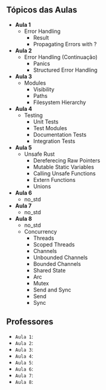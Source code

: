 ## Tópicos das Aulas

* **Aula 1**
	* Error Handling
		* Result
		* Propagating Errors with ?
* **Aula 2**
	* Error Handling (Continuação)
		* Panics
		* Structured Error Handling
* **Aula 3**
	* Modules
		* Visibility
		* Paths
		* Filesystem Hierarchy
* **Aula 4**
	* Testing
		* Unit Tests
		* Test Modules
		* Documentation Tests
		* Integration Tests
* **Aula 5**
	* Unsafe Rust
		* Dereferecing Raw Pointers
		* Mutable Static Variables
		* Calling Unsafe Functions
		* Extern Functions
		* Unions
* **Aula 6**
	* no_std
* **Aula 7**
	* no_std
* **Aula 8**
	* no_std
	* Concurrency
		* Threads
		* Scoped Threads
		* Channels
		* Unbounded Channels
		* Bounded Channels
		* Shared State
		* Arc
		* Mutex
		* Send and Sync
		* Send
		* Sync

## Professores

* `Aula 1`:
* `Aula 2`:
* `Aula 3`:
* `Aula 4`:
* `Aula 5`:
* `Aula 6`:
* `Aula 7`:
* `Aula 8`: 
